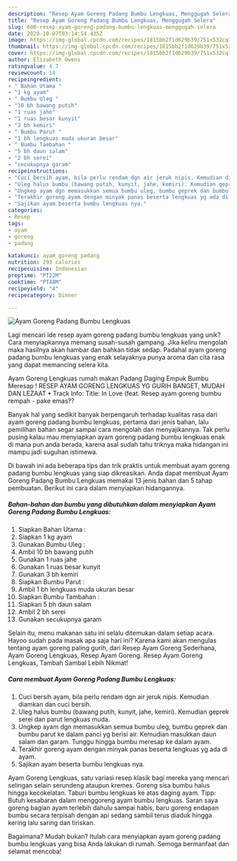 ```yaml
---
description: "Resep Ayam Goreng Padang Bumbu Lengkuas, Menggugah Selera"
title: "Resep Ayam Goreng Padang Bumbu Lengkuas, Menggugah Selera"
slug: 600-resep-ayam-goreng-padang-bumbu-lengkuas-menggugah-selera
date: 2020-10-07T03:14:54.435Z
image: https://img-global.cpcdn.com/recipes/1815bb2f1d629b39/751x532cq70/ayam-goreng-padang-bumbu-lengkuas-foto-resep-utama.jpg
thumbnail: https://img-global.cpcdn.com/recipes/1815bb2f1d629b39/751x532cq70/ayam-goreng-padang-bumbu-lengkuas-foto-resep-utama.jpg
cover: https://img-global.cpcdn.com/recipes/1815bb2f1d629b39/751x532cq70/ayam-goreng-padang-bumbu-lengkuas-foto-resep-utama.jpg
author: Elizabeth Owens
ratingvalue: 4.7
reviewcount: 14
recipeingredient:
- " Bahan Utama "
- "1 kg ayam"
- " Bumbu Uleg "
- "10 bh bawang putih"
- "1 ruas jahe"
- "1 ruas besar kunyit"
- "3 bh kemiri"
- " Bumbu Parut "
- "1 bh lengkuas muda ukuran besar"
- " Bumbu Tambahan "
- "5 bh daun salam"
- "2 bh serei"
- "secukupnya garam"
recipeinstructions:
- "Cuci bersih ayam, bila perlu rendam dgn air jeruk nipis. Kemudian diamkan dan cuci bersih."
- "Uleg halus bumbu (bawang putih, kunyit, jahe, kemiri). Kemudian geprek serei dan parut lengkuas muda."
- "Ungkep ayam dgn memasukkan semua bumbu uleg, bumbu geprek dan bumbu parut ke dalam panci yg berisi air. Kemudian masukkan daun salam dan garam. Tunggu hingga bumbu meresap ke dalam ayam."
- "Terakhir goreng ayam dengan minyak panas beserta lengkuas yg ada di ayam."
- "Sajikan ayam beserta bumbu lengkuas nya."
categories:
- Resep
tags:
- ayam
- goreng
- padang

katakunci: ayam goreng padang 
nutrition: 293 calories
recipecuisine: Indonesian
preptime: "PT22M"
cooktime: "PT48M"
recipeyield: "4"
recipecategory: Dinner

---
```



![Ayam Goreng Padang Bumbu Lengkuas](https://img-global.cpcdn.com/recipes/1815bb2f1d629b39/751x532cq70/ayam-goreng-padang-bumbu-lengkuas-foto-resep-utama.jpg)

Lagi mencari ide resep ayam goreng padang bumbu lengkuas yang unik? Cara menyiapkannya memang susah-susah gampang. Jika keliru mengolah maka hasilnya akan hambar dan bahkan tidak sedap. Padahal ayam goreng padang bumbu lengkuas yang enak selayaknya punya aroma dan cita rasa yang dapat memancing selera kita.

Ayam Goreng Lengkuas rumah makan Padang Daging Empuk Bumbu Meresap ! RESEP AYAM GORENG LENGKUAS YG GURIH BANGET, MUDAH DAN LEZAAT • Track Info: Title: In Love (feat. Resep ayam goreng bumbu rempah - pake emas??

Banyak hal yang sedikit banyak berpengaruh terhadap kualitas rasa dari ayam goreng padang bumbu lengkuas, pertama dari jenis bahan, lalu pemilihan bahan segar sampai cara mengolah dan menyajikannya. Tak perlu pusing kalau mau menyiapkan ayam goreng padang bumbu lengkuas enak di mana pun anda berada, karena asal sudah tahu triknya maka hidangan ini mampu jadi suguhan istimewa.


Di bawah ini ada beberapa tips dan trik praktis untuk membuat ayam goreng padang bumbu lengkuas yang siap dikreasikan. Anda dapat membuat Ayam Goreng Padang Bumbu Lengkuas memakai 13 jenis bahan dan 5 tahap pembuatan. Berikut ini cara dalam menyiapkan hidangannya.

<!--inarticleads1-->

##### Bahan-bahan dan bumbu yang dibutuhkan dalam menyiapkan Ayam Goreng Padang Bumbu Lengkuas:

1. Siapkan  Bahan Utama :
1. Siapkan 1 kg ayam
1. Gunakan  Bumbu Uleg :
1. Ambil 10 bh bawang putih
1. Gunakan 1 ruas jahe
1. Gunakan 1 ruas besar kunyit
1. Gunakan 3 bh kemiri
1. Siapkan  Bumbu Parut :
1. Ambil 1 bh lengkuas muda ukuran besar
1. Siapkan  Bumbu Tambahan :
1. Siapkan 5 bh daun salam
1. Ambil 2 bh serei
1. Gunakan secukupnya garam


Selain itu, menu makanan satu ini selalu ditemukan dalam setiap acara. Hayoo sudah pada masak apa saja hari ini? Karena kami akan mengulas tentang ayam goreng paling gurih, dari Resep Ayam Goreng Sederhana, Ayam Goreng Lengkuas, Resep Ayam Goreng. Resep Ayam Goreng Lengkuas, Tambah Sambal Lebih Nikmat! 

<!--inarticleads2-->

##### Cara membuat Ayam Goreng Padang Bumbu Lengkuas:

1. Cuci bersih ayam, bila perlu rendam dgn air jeruk nipis. Kemudian diamkan dan cuci bersih.
1. Uleg halus bumbu (bawang putih, kunyit, jahe, kemiri). Kemudian geprek serei dan parut lengkuas muda.
1. Ungkep ayam dgn memasukkan semua bumbu uleg, bumbu geprek dan bumbu parut ke dalam panci yg berisi air. Kemudian masukkan daun salam dan garam. Tunggu hingga bumbu meresap ke dalam ayam.
1. Terakhir goreng ayam dengan minyak panas beserta lengkuas yg ada di ayam.
1. Sajikan ayam beserta bumbu lengkuas nya.


Ayam Goreng Lengkuas, satu variasi resep klasik bagi mereka yang mencari selingan selain serundeng ataupun kremes. Goreng sisa bumbu halus hingga kecokelatan. Taburi bumbu lengkuas ke atas daging ayam. Tipp: Butuh kesabaran dalam menggoreng ayam bumbu lengkuas. Saran saya goreng bagian ayam terlebih dahulu sampai habis, baru goreng endapan bumbu secara terpisah dengan api sedang sambil terus diaduk hingga kering lalu saring dan tiriskan. 

Bagaimana? Mudah bukan? Itulah cara menyiapkan ayam goreng padang bumbu lengkuas yang bisa Anda lakukan di rumah. Semoga bermanfaat dan selamat mencoba!
